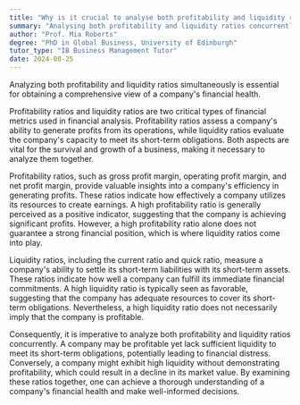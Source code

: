 ```yaml
---
title: "Why is it crucial to analyse both profitability and liquidity ratios concurrently?"
summary: "Analysing both profitability and liquidity ratios concurrently is crucial to gain a comprehensive understanding of a company's financial health."
author: "Prof. Mia Roberts"
degree: "PhD in Global Business, University of Edinburgh"
tutor_type: "IB Business Management Tutor"
date: 2024-08-25
---
```


Analyzing both profitability and liquidity ratios simultaneously is essential for obtaining a comprehensive view of a company's financial health.

Profitability ratios and liquidity ratios are two critical types of financial metrics used in financial analysis. Profitability ratios assess a company's ability to generate profits from its operations, while liquidity ratios evaluate the company's capacity to meet its short-term obligations. Both aspects are vital for the survival and growth of a business, making it necessary to analyze them together.

Profitability ratios, such as gross profit margin, operating profit margin, and net profit margin, provide valuable insights into a company's efficiency in generating profits. These ratios indicate how effectively a company utilizes its resources to create earnings. A high profitability ratio is generally perceived as a positive indicator, suggesting that the company is achieving significant profits. However, a high profitability ratio alone does not guarantee a strong financial position, which is where liquidity ratios come into play.

Liquidity ratios, including the current ratio and quick ratio, measure a company's ability to settle its short-term liabilities with its short-term assets. These ratios indicate how well a company can fulfill its immediate financial commitments. A high liquidity ratio is typically seen as favorable, suggesting that the company has adequate resources to cover its short-term obligations. Nevertheless, a high liquidity ratio does not necessarily imply that the company is profitable.

Consequently, it is imperative to analyze both profitability and liquidity ratios concurrently. A company may be profitable yet lack sufficient liquidity to meet its short-term obligations, potentially leading to financial distress. Conversely, a company might exhibit high liquidity without demonstrating profitability, which could result in a decline in its market value. By examining these ratios together, one can achieve a thorough understanding of a company's financial health and make well-informed decisions.
    